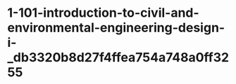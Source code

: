 # 1-101-introduction-to-civil-and-environmental-engineering-design-i-_db3320b8d27f4ffea754a748a0ff3255